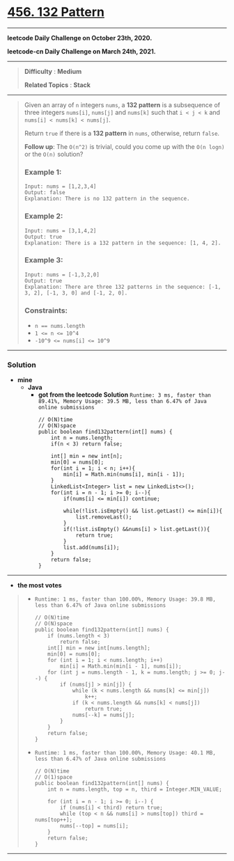 # [456. 132 Pattern](https://leetcode.com/problems/132-pattern/)

----

**leetcode Daily Challenge on October 23th, 2020.**

**leetcode-cn Daily Challenge on March 24th, 2021.**

---

> **Difficulty** : **Medium**
>
> **Related Topics** : **Stack**

---

> Given an array of `n` integers `nums`, a **132 pattern** is a subsequence of three integers `nums[i]`, `nums[j]` and `nums[k]` such that `i < j < k` and `nums[i] < nums[k] < nums[j]`.
>
> Return `true` if there is a **132 pattern** in `nums`, otherwise, return `false`.
>
> **Follow up**: The `O(n^2)` is trivial, could you come up with the `O(n logn)` or the `O(n)` solution?
>
>
>
> ### Example 1:
> ```
> Input: nums = [1,2,3,4]
> Output: false
> Explanation: There is no 132 pattern in the sequence.
> ```
>
> ### Example 2:
> ```
> Input: nums = [3,1,4,2]
> Output: true
> Explanation: There is a 132 pattern in the sequence: [1, 4, 2].
> ```
>
> ### Example 3:
> ```
> Input: nums = [-1,3,2,0]
> Output: true
> Explanation: There are three 132 patterns in the sequence: [-1, 3, 2], [-1, 3, 0] and [-1, 2, 0].
> ```
>
> ### Constraints:
> * `n == nums.length`
> * `1 <= n <= 10^4`
> * `-10^9 <= nums[i] <= 10^9`


---


### Solution
* **mine**
  * **Java**
    * **got from the leetcode Solution** `Runtime: 3 ms, faster than 89.41%, Memory Usage: 39.5 MB, less than 6.47% of Java online submissions`
      ```
      // O(N)time
      // O(N)space
      public boolean find132pattern(int[] nums) {
          int n = nums.length;
          if(n < 3) return false;

          int[] min = new int[n];
          min[0] = nums[0];
          for(int i = 1; i < n; i++){
              min[i] = Math.min(nums[i], min[i - 1]);
          }
          LinkedList<Integer> list = new LinkedList<>();
          for(int i = n - 1; i >= 0; i--){
              if(nums[i] <= min[i]) continue;
              
              while(!list.isEmpty() && list.getLast() <= min[i]){
                  list.removeLast();
              }
              if(!list.isEmpty() &&nums[i] > list.getLast()){
                  return true;
              }
              list.add(nums[i]);
          }
          return false;
      }
      ```

---


* **the most votes**
>  * `Runtime: 1 ms, faster than 100.00%, Memory Usage: 39.8 MB, less than 6.47% of Java online submissions`
>    ```
>    // O(N)time
>    // O(N)space
>    public boolean find132pattern(int[] nums) {
>        if (nums.length < 3)
>            return false;
>        int[] min = new int[nums.length];
>        min[0] = nums[0];
>        for (int i = 1; i < nums.length; i++)
>            min[i] = Math.min(min[i - 1], nums[i]);
>        for (int j = nums.length - 1, k = nums.length; j >= 0; j--) {
>            if (nums[j] > min[j]) {
>                while (k < nums.length && nums[k] <= min[j])
>                    k++;
>                if (k < nums.length && nums[k] < nums[j])
>                    return true;
>                nums[--k] = nums[j];
>            }
>        }
>        return false;
>    }
>    ```
>
>  * `Runtime: 1 ms, faster than 100.00%, Memory Usage: 40.1 MB, less than 6.47% of Java online submissions`
>    ```
>    // O(N)time
>    // O(1)space
>    public boolean find132pattern(int[] nums) {
>        int n = nums.length, top = n, third = Integer.MIN_VALUE;
>
>        for (int i = n - 1; i >= 0; i--) {
>            if (nums[i] < third) return true;
>            while (top < n && nums[i] > nums[top]) third = nums[top++];
>            nums[--top] = nums[i];
>        }
>        return false;
>    }
>    ```

---


